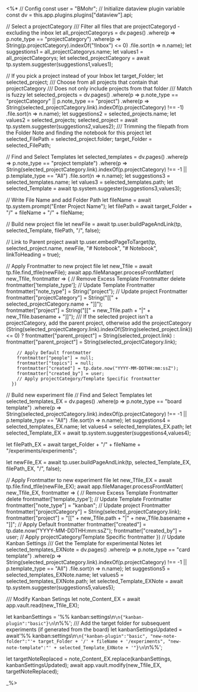 <%*
// Config
const user = "BMohr";
// Initialize dataview plugin variable
const dv = this.app.plugins.plugins["dataview"].api;

// Select a projectCategory
/// Filter all files that are projectCategoryd - excluding the inbox
let all_projectCategorys = dv.pages()
	.where(p => p.note_type == "projectCategory")
	.where(p => String(p.projectCategory).indexOf("!Inbox")  <= 0)
	.file.sort(n => n.name);
let suggestions1 = all_projectCategorys.name;
let values1 = all_projectCategorys;
let selected_projectCategory = await tp.system.suggester(suggestions1,values1);

// If you pick a project instead of your Inbox
let target_Folder;
let selected_project;
/// Choose from all projects that contain that projectCategory
/// Does not only include projects from that folder
/// Match is fuzzy
let selected_projects = dv.pages()
	.where(p => p.note_type == "projectCategory" || p.note_type == "project")
	.where(p => String(selected_projectCategory.link).indexOf(p.projectCategory) !== -1)
	.file.sort(n => n.name);
let suggestions2 = selected_projects.name;
let values2 = selected_projects;
selected_project = await tp.system.suggester(suggestions2,values2);
/// Trimming the filepath from the Folder Note and finding the notebook for this project
let selected_FilePath = selected_project.folder;
target_Folder = selected_FilePath;

// Find and Select Templates
let selected_templates = dv.pages()
	.where(p => p.note_type == "project template")
	.where(p => String(selected_projectCategory.link).indexOf(p.projectCategory) !== -1 || p.template_type == "All")
	.file.sort(n => n.name);
let suggestions3 = selected_templates.name;
let values3 = selected_templates.path;
let selected_Template = await tp.system.suggester(suggestions3,values3);	

// Write File Name and add Folder Path
let fileName = await tp.system.prompt("Enter Project Name");
let filePath = await target_Folder + "/" + fileName + "/" + fileName;

// Build new project file
let newFile = await tp.user.buildPageAndLink(tp, selected_Template, filePath, "/", false); 

// Link to Parent project
await tp.user.embedPageToTarget(tp, selected_project.name, newFile, "# Notebook", "# Notebook", linkToHeading = true);

// Apply Frontmatter to new project file
let new_Tfile = await tp.file.find_tfile(newFile);
await app.fileManager.processFrontMatter(
      new_Tfile,
      frontmatter => {
		// Remove Excess Template Frontmatter
		delete frontmatter['template_type'];
		// Update Template Frontmatter
		frontmatter["note_type"] = String("project");
		// Update project Frontmatter
		frontmatter["projectCategory"] = String("[[" + selected_projectCategory.name + "]]");	
		frontmatter["project"] = String("[[" + new_Tfile.path + "|" + new_Tfile.basename + "]]");
		/// If the selected project isn't a projectCategory, add the parent project, otherwise add the projectCategory
		(String(selected_projectCategory.link).indexOf(String(selected_project.link))  <= 0) ? frontmatter["parent_project"] = String(selected_project.link) : frontmatter["parent_project"] = String(selected_projectCategory.link);

        // Apply Default frontmatter
		frontmatter["people"] = null;
        frontmatter["topics"] = null;
        frontmatter["created"] = tp.date.now("YYYY-MM-DDTHH:mm:ssZ");
        frontmatter["created_by"] = user; 
        // Apply projectCategory/Template Specific frontmatter
      })

// Build new experiment file
// Find and Select Templates
let selected_templates_EX = dv.pages()
	.where(p => p.note_type == "board template")
	.where(p => String(selected_projectCategory.link).indexOf(p.projectCategory) !== -1 || p.template_type == "All")
	.file.sort(n => n.name);
let suggestions4 = selected_templates_EX.name;
let values4 = selected_templates_EX.path;
let selected_Template_EX = await tp.system.suggester(suggestions4,values4);

let filePath_EX = await target_Folder + "/" + fileName + "/experiments/experiments";

let newFile_EX = await tp.user.buildPageAndLink(tp, selected_Template_EX, filePath_EX, "/", false); 

// Apply Frontmatter to new experiment file
let new_Tfile_EX = await tp.file.find_tfile(newFile_EX);
await app.fileManager.processFrontMatter(
      new_Tfile_EX,
      frontmatter => {
		// Remove Excess Template Frontmatter
		delete frontmatter['template_type'];
		// Update Template Frontmatter
		frontmatter["note_type"] = "kanban";
		// Update project Frontmatter
		frontmatter["projectCategory"] = String(selected_projectCategory.link);	
		frontmatter["project"] = "[[" + new_Tfile.path + "|" + new_Tfile.basename + "]]";
        // Apply Default frontmatter
        frontmatter["created"] = tp.date.now("YYYY-MM-DDTHH:mm:ssZ");
        frontmatter["created_by"] = user; 
        // Apply projectCategory/Template Specific frontmatter
      })
// Update Kanban Settings
/// Get the Template for experimental Notes
let selected_templates_EXNote = dv.pages()
	.where(p => p.note_type == "card template")
	.where(p => String(selected_projectCategory.link).indexOf(p.projectCategory) !== -1 || p.template_type == "All")
	.file.sort(n => n.name);
let suggestions5 = selected_templates_EXNote.name;
let values5 = selected_templates_EXNote.path;
let selected_Template_EXNote = await tp.system.suggester(suggestions5,values5);

/// Modify Kanban Setings
let note_Content_EX = await app.vault.read(new_Tfile_EX);

let kanbanSettings = '%% kanban:settings\n```\n{"kanban-plugin":"basic"}\n```\n%%';
/// Add the target folder for subsequent experiments (if generated from the board)
let kanbanSettingsUpdated = await'%% kanban:settings\n```\n{"kanban-plugin":"basic", "new-note-folder":"'+ target_Folder + '/' + fileName + '/experiments", "new-note-template":"' + selected_Template_EXNote + '"}\n```\n%%';

let targetNoteReplaced = note_Content_EX.replace(kanbanSettings, kanbanSettingsUpdated);
await app.vault.modify(new_Tfile_EX, targetNoteReplaced);

_%>


